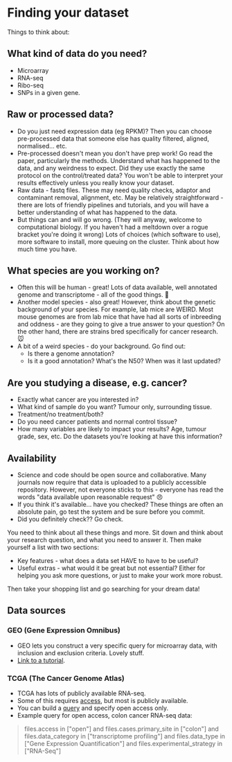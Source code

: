 # Finding your dataset

Things to think about:

## What kind of data do you need?

* Microarray
* RNA-seq
* Ribo-seq
* SNPs in a given gene.

## Raw or processed data?

* Do you just need expression data (eg RPKM)? Then you can choose pre-processed data that someone else has quality filtered, aligned, normalised... etc.
* Pre-processed doesn't mean you don't have prep work! Go read the paper, particularly the methods. Understand what has happened to the data, and any weirdness to expect. Did they use exactly the same protocol on the control/treated data? You won't be able to interpret your results effectively unless you really know your dataset.
* Raw data - fastq files. These may need quality checks, adaptor and contaminant removal, alignment, etc. May be relatively straightforward - there are lots of friendly pipelines and tutorials, and you will have a better understanding of what has happened to the data.
* But things can and will go wrong. (They will anyway, welcome to computational biology. If you haven't had a meltdown over a rogue bracket you're doing it wrong) Lots of choices (which software to use), more software to install, more queuing on the cluster. Think about how much time you have.

## What species are you working on?

* Often this will be human - great! Lots of data available, well annotated genome and transcriptome - all of the good things. :dancers:
* Another model species - also great! However, think about the genetic background of your species. For example, lab mice are WEIRD. Most mouse genomes are from lab mice that have had all sorts of inbreeding and oddness - are they going to give a true answer to your question? On the other hand, there are strains bred specifically for cancer research. :mouse:
* A bit of a weird species - do your background. Go find out:
    * Is there a genome annotation?
    * Is it a good annotation? What's the N50? When was it last updated?

## Are you studying a disease, e.g. cancer?

* Exactly what cancer are you interested in?
* What kind of sample do you want? Tumour only, surrounding tissue.
* Treatment/no treatment/both?
* Do you need cancer patients and normal control tissue?
* How many variables are likely to impact your results? Age, tumour grade, sex, etc. Do the datasets you're looking at have this information?

## Availability

* Science and code should be open source and collaborative. Many journals now require that data is uploaded to a publicly accessible repository. However, not everyone sticks to this - everyone has read the words "data available upon reasonable request" :angry:
* If you think it's available... have you checked? These things are often an absolute pain, go test the system and be sure before you commit.
* Did you definitely check?? Go check.

You need to think about all these things and more. Sit down and think about your research question, and what you need to answer it. Then make yourself a list with two sections:

* Key features - what does a data set HAVE to have to be useful?
* Useful extras - what would it be great but not essential? Either for helping you ask more questions, or just to make your work more robust.

Then take your shopping list and go searching for your dream data!

## Data sources

### GEO (Gene Expression Omnibus)

* GEO lets you construct a very specific query for microarray data, with inclusion and exclusion criteria. Lovely stuff.
* [Link to a tutorial](https://www.ncbi.nlm.nih.gov/geo/info/qqtutorial.html).

### TCGA (The Cancer Genome Atlas)

* TCGA has lots of publicly available RNA-seq.
* Some of this requires [access](https://gdc.cancer.gov/access-data/obtaining-access-controlled-data), but most is publicly available.
* You can build a [query](https://docs.gdc.cancer.gov/Data_Portal/Users_Guide/Advanced_Search/) and specify open access only.
* Example query for open access, colon cancer RNA-seq data:

> files.access in ["open"] and files.cases.primary_site in ["colon"] and files.data_category in ["transcriptome profiling"] and files.data_type in ["Gene Expression Quantification"] and files.experimental_strategy in ["RNA-Seq"]
